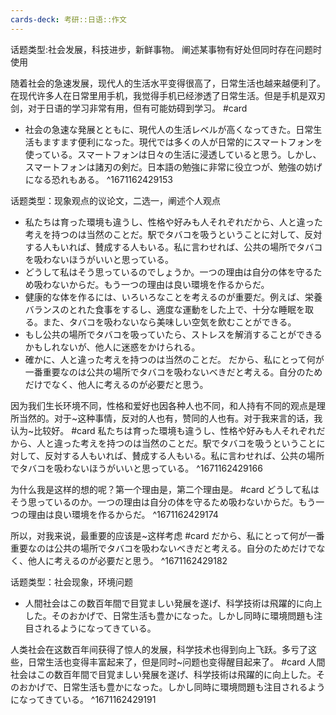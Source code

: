 ```yaml
---
cards-deck: 考研::日语::作文
---
```


话题类型:社会发展，科技进步，新鲜事物。
	阐述某事物有好处但同时存在问题时使用

随着社会的急速发展，现代人的生活水平变得很高了，日常生活也越来越便利了。在现代许多人在日常里用手机，我觉得手机已经渗透了日常生活。但是手机是双刃剑，对于日语的学习非常有用，但有可能妨碍到学习。 #card
- 社会の急速な発展とともに、現代人の生活レベルが高くなってきた。日常生活もますます便利になった。現代では多くの人が日常的にスマートフォンを使っている。スマートフォンは日々の生活に浸透していると思う。しかし、スマートフォンは諸刃の剣だ。日本語の勉強に非常に役立つが、勉強の妨げになる恐れもある。
^1671162429153


话题类型：现象观点的议论文，二选一，阐述个人观点
- 私たちは育った環境も違うし、性格や好みも人それぞれだから、人と違った考えを持つのは当然のことだ。駅でタバコを吸うということに対して、反対する人もいれば、賛成する人もいる。私に言わせれば、公共の場所でタバコを吸わないほうがいいと思っている。
- どうして私はそう思っているのでしょうか。一つの理由は自分の体を守るため吸わないからだ。もう一つの理由は良い環境を作るからだ。
- 健康的な体を作るには、いろいろなことを考えるのが重要だ。例えば、栄養バランスのとれた食事をするし、適度な運動をした上で、十分な睡眠を取る。また、タバコを吸わないなら美味しい空気を飲むことができる。
- もし公共の場所でタバコを吸っていたら、ストレスを解消することができるかもしれないが、他人に迷惑をかけられる。
- 確かに、人と違った考えを持つのは当然のことだ。 だから、私にとって何が一番重要なのは公共の場所でタバコを吸わないべきだと考える。自分のためだけでなく、他人に考えるのが必要だと思う。


因为我们生长环境不同，性格和爱好也因各种人也不同，和人持有不同的观点是理所当然的。对于~这种事情，反对的人也有，赞同的人也有。对于我来言的话，我认为~比较好。 #card
私たちは育った環境も違うし、性格や好みも人それぞれだから、人と違った考えを持つのは当然のことだ。駅でタバコを吸うということに対して、反対する人もいれば、賛成する人もいる。私に言わせれば、公共の場所でタバコを吸わないほうがいいと思っている。
^1671162429166

为什么我是这样的想的呢？第一个理由是，第二个理由是。 #card 
 どうして私はそう思っているのか。一つの理由は自分の体を守るため吸わないからだ。もう一つの理由は良い環境を作るからだ。
^1671162429174

所以，对我来说，最重要的应该是~这样考虑 #card 
 だから、私にとって何が一番重要なのは公共の場所でタバコを吸わないべきだと考える。自分のためだけでなく、他人に考えるのが必要だと思う。
^1671162429182

话题类型：社会现象，环境问题
- 人間社会はこの数百年間で目覚ましい発展を遂げ、科学技術は飛躍的に向上した。そのおかげで、日常生活も豊かになった。しかし同時に環境問題も注目されるようになってきている。

人类社会在这数百年间获得了惊人的发展，科学技术也得到向上飞跃。多亏了这些，日常生活也变得丰富起来了，但是同时~问题也变得醒目起来了。 #card
人間社会はこの数百年間で目覚ましい発展を遂げ、科学技術は飛躍的に向上した。そのおかげで、日常生活も豊かになった。しかし同時に環境問題も注目されるようになってきている。
^1671162429191
